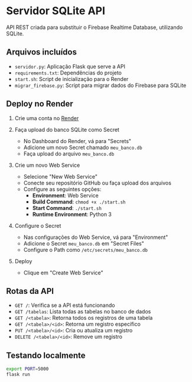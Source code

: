 # Servidor SQLite API

API REST criada para substituir o Firebase Realtime Database, utilizando SQLite.

## Arquivos incluídos

- `servidor.py`: Aplicação Flask que serve a API
- `requirements.txt`: Dependências do projeto
- `start.sh`: Script de inicialização para o Render
- `migrar_firebase.py`: Script para migrar dados do Firebase para SQLite

## Deploy no Render

1. Crie uma conta no [Render](https://render.com)

2. Faça upload do banco SQLite como Secret
   - No Dashboard do Render, vá para "Secrets"
   - Adicione um novo Secret chamado `meu_banco.db`
   - Faça upload do arquivo `meu_banco.db`

3. Crie um novo Web Service
   - Selecione "New Web Service"
   - Conecte seu repositório GitHub ou faça upload dos arquivos
   - Configure as seguintes opções:
     - **Environment**: Web Service
     - **Build Command**: `chmod +x ./start.sh`
     - **Start Command**: `./start.sh`
     - **Runtime Environment**: Python 3

4. Configure o Secret
   - Nas configurações do Web Service, vá para "Environment"
   - Adicione o Secret `meu_banco.db` em "Secret Files"
   - Configure o Path como `/etc/secrets/meu_banco.db`

5. Deploy
   - Clique em "Create Web Service"

## Rotas da API

- `GET /`: Verifica se a API está funcionando
- `GET /tabelas`: Lista todas as tabelas no banco de dados
- `GET /<tabela>`: Retorna todos os registros de uma tabela
- `GET /<tabela>/<id>`: Retorna um registro específico
- `PUT /<tabela>/<id>`: Cria ou atualiza um registro
- `DELETE /<tabela>/<id>`: Remove um registro

## Testando localmente

```bash
export PORT=5000
flask run
``` 
